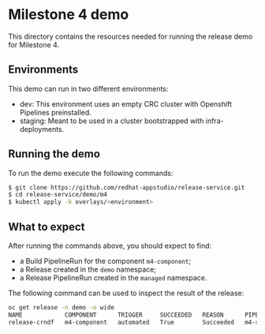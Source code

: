 # Milestone 4 demo

This directory contains the resources needed for running the release demo for Milestone 4.

## Environments

This demo can run in two different environments:

* dev: This environment uses an empty CRC cluster with Openshift Pipelines preinstalled.
* staging: Meant to be used in a cluster bootstrapped with infra-deployments.

## Running the demo

To run the demo execute the following commands:

```bash
$ git clone https://github.com/redhat-appstudio/release-service.git
$ cd release-service/demo/m4
$ kubectl apply -k overlays/<environment>
```

## What to expect

After running the commands above, you should expect to find:

* a Build PipelineRun for the component `m4-component`;
* a Release created in the `demo` namespace;
* a Release PipelineRun created in the `managed` namespace.

The following command can be used to inspect the result of the release:
```bash
oc get release -n demo -o wide
NAME            COMPONENT      TRIGGER     SUCCEEDED   REASON      PIPELINERUN         START TIME   COMPLETION TIME   AGE
release-crndf   m4-component   automated   True        Succeeded   m4-strategy-stk9q   41s          32s               50s
```
